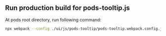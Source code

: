## Run production build for pods-tooltip.js

At pods root directory, run following command:
```bash
npx webpack --config ./ui/js/pods-tooltip/pods-tooltip.webpack.config.js --mode production
```
